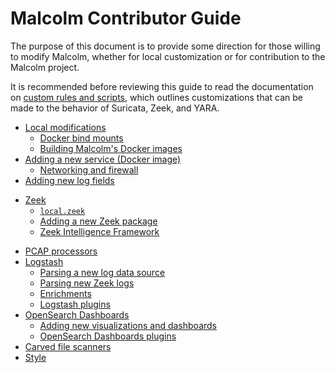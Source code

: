 # Malcolm Contributor Guide

The purpose of this document is to provide some direction for those willing to modify Malcolm, whether for local customization or for contribution to the Malcolm project.

It is recommended before reviewing this guide to read the documentation on [custom rules and scripts](custom-rules.md#CustomRulesAndScripts), which outlines customizations that can be made to the behavior of Suricata, Zeek, and YARA.

<a name="ContribTableOfContents"></a>
* [Local modifications](contributing-local-modifications.md#LocalMods)
    + [Docker bind mounts](contributing-local-modifications.md#Bind)
    + [Building Malcolm's Docker images](contributing-local-modifications.md#ContribBuild)
* [Adding a new service (Docker image)](contributing-new-image.md#NewImage)
    + [Networking and firewall](contributing-new-image.md#NewImageFirewall)
* [Adding new log fields](contributing-new-log-fields.md#NewFields)
- [Zeek](contributing-zeek.md#Zeek)
    + [`local.zeek`](contributing-zeek.md#LocalZeek)
    + [Adding a new Zeek package](contributing-zeek.md#ZeekPackage)
    + [Zeek Intelligence Framework](contributing-zeek.md#ContributingZeekIntel)
* [PCAP processors](contributing-pcap.md#PCAP)
* [Logstash](contributing-logstash.md#Logstash)
    + [Parsing a new log data source](contributing-logstash.md#LogstashNewSource)
    + [Parsing new Zeek logs](contributing-logstash.md#LogstashZeek)
    + [Enrichments](contributing-logstash.md#LogstashEnrichments)
    + [Logstash plugins](contributing-logstash.md#LogstashPlugins)
* [OpenSearch Dashboards](contributing-dashboards.md#dashboards)
    + [Adding new visualizations and dashboards](contributing-dashboards.md#DashboardsNewViz)
    + [OpenSearch Dashboards plugins](contributing-dashboards.md#DashboardsPlugins)
* [Carved file scanners](contributing-file-scanners.md#Scanners)
* [Style](contributing-style.md#Style)
